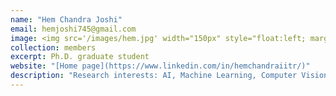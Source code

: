```yaml
---
name: "Hem Chandra Joshi"
email: hemjoshi745@gmail.com
image: <img src='/images/hem.jpg' width="150px" style="float:left; margin:0px 10px 0px 0px;">
collection: members
excerpt: Ph.D. graduate student
website: "[Home page](https://www.linkedin.com/in/hemchandraiitr/)"
description: "Research interests: AI, Machine Learning, Computer Vision, Deep Learning."  
---
```


